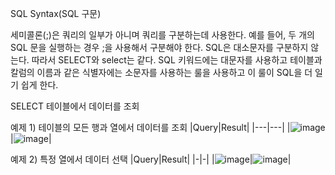 SQL Syntax(SQL 구문)




세미콜론(;)은 쿼리의 일부가 아니며 쿼리를 구분하는데 사용한다. 예를 들어, 두 개의 SQL 문을 실행하는 경우 ;을 사용해서 구분해야 한다.
SQL은 대소문자를 구분하지 않는다. 따라서 SELECT와 select는 같다.
SQL 키워드에는 대문자를 사용하고 테이블과 칼럼의 이름과 같은 식별자에는 소문자를 사용하는 룰을 사용하고 이 룰이 SQL을 더 일기 쉽게 한다.

SELECT
테이블에서 데이터를 조회

예제 1) 테이블의 모든 행과 열에서 데이터를 조회
|Query|Result|
|---|---|
|![image](https://github.com/user-attachments/assets/6cbf578b-423e-45e1-bb27-911fd579b531)|![image](https://github.com/user-attachments/assets/66360128-7db3-42d9-936c-736ee1f5dc61)|

예제 2) 특정 열에서 데이터 선택
|Query|Result|
|-|-|
|![image](https://github.com/user-attachments/assets/b71b5995-2d1f-439d-b6a4-b4f8832b33bc)|![image](https://github.com/user-attachments/assets/05d4ce3e-aa11-49df-baf5-20d2fe6a9ef3)|



